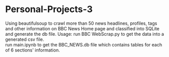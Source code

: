 # Personal-Projects-3
Using beautifulsoup to crawl more than 50 news headlines, profiles, tags and other information on BBC News Home page and classified into SQLite and generate the db file.
Usage: 
run BBC WebScrap.py to get the data into a generated csv file.  
run main.ipynb to get the BBC_NEWS.db file which contains tables for each of 6 sections' information.
